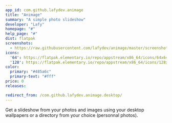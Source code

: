 ```yaml
---
app_id: com.github.lafydev.animage
title: "Animage"
summary: "A simple photo slideshow"
developer: "Lafy"
homepage: "#"
help_page: "#"
dist: flatpak
screenshots:
  - https://raw.githubusercontent.com/lafydev/animage/master/screenshot.png
icons:
  '64': https://flatpak.elementary.io/repo/appstream/x86_64/icons/64x64/com.github.lafydev.animage.png
  '128': https://flatpak.elementary.io/repo/appstream/x86_64/icons/128x128/com.github.lafydev.animage.png
color:
  primary: "#485a6c"
  primary-text: "#fff"
price: 0
releases:

redirect_from: /com.github.lafydev.animage.desktop/
---
```


<p>Get a slideshow from your photos and images using your desktop wallpapers or a directory from your choice (personnal photos).</p>